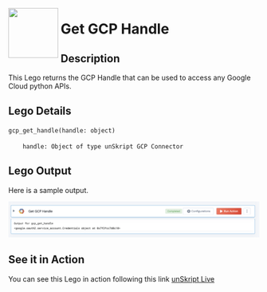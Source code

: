 [<img align="left" src="https://unskript.com/assets/favicon.png" width="100" height="100" style="padding-right: 5px">](https://unskript.com/assets/favicon.png) 
<h1>Get GCP Handle</h1>

## Description
This Lego returns the GCP Handle that can be used to access any Google Cloud python APIs.


## Lego Details

    gcp_get_handle(handle: object)

        handle: Object of type unSkript GCP Connector

## Lego Output
Here is a sample output.

<img src="./1.png">



## See it in Action

You can see this Lego in action following this link [unSkript Live](https://us.app.unskript.io)
